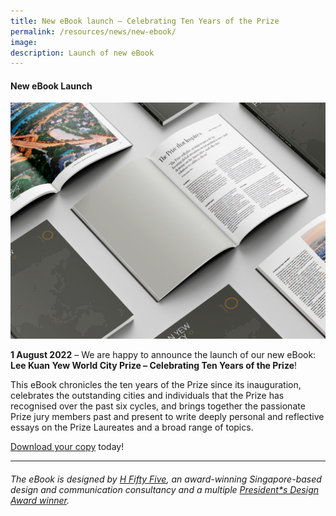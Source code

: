 ```yaml
---
title: New eBook launch – Celebrating Ten Years of the Prize
permalink: /resources/news/new-ebook/
image: 
description: Launch of new eBook 
---
```


#### **New eBook Launch**

![Celebrating Ten Years of the Prize](/images/features/2022/lky-book.jpg/)

**1 August 2022** – We are happy to announce the launch of our new eBook: **Lee Kuan Yew World City Prize – Celebrating Ten Years of the Prize**! 

This eBook chronicles the ten years of the Prize since its inauguration, celebrates the outstanding cities and individuals that the Prize has recognised over the past six cycles, and brings together the passionate Prize jury members past and present to write deeply personal and reflective essays on the Prize Laureates and a broad range of topics. 

[Download your copy](/documents/Celebrating-Ten-Years-of-the-Prize.pdf) today! 

---

###### The eBook is designed by [H Fifty Five](https://www.h55studio.com), an award-winning Singapore-based design and communication consultancy and a multiple [President*s Design Award winner](https://pda.designsingapore.org/presidents-design-award/award-recipients/2012/hanson-ho.html). 


